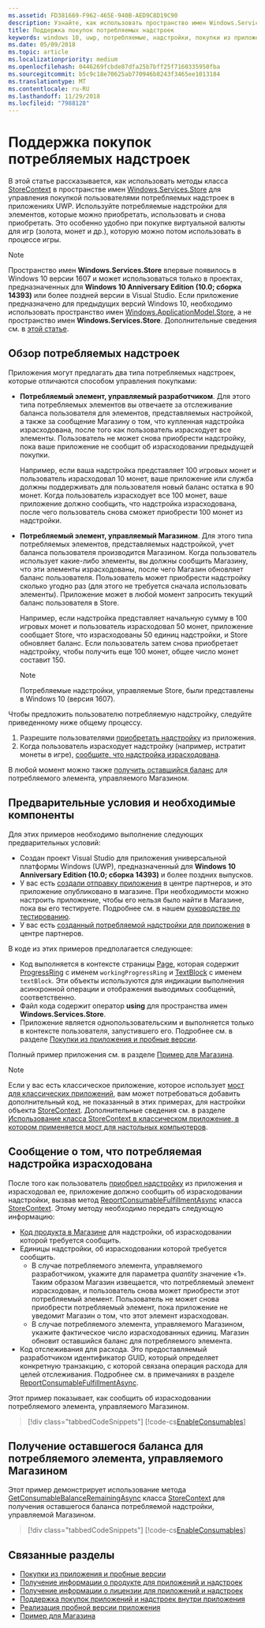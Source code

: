 ```yaml
---
ms.assetid: FD381669-F962-465E-940B-AED9C8D19C90
description: Узнайте, как использовать пространство имен Windows.Services.Store для работы с потребляемыми надстройками.
title: Поддержка покупок потребляемых надстроек
keywords: windows 10, uwp, потребляемые, надстройки, покупки из приложения, IAP, Windows.Services.Store
ms.date: 05/09/2018
ms.topic: article
ms.localizationpriority: medium
ms.openlocfilehash: 0446269fcbde87dfa25b7bff25f7160335950fba
ms.sourcegitcommit: b5c9c18e70625ab770946b8243f3465ee1013184
ms.translationtype: MT
ms.contentlocale: ru-RU
ms.lasthandoff: 11/29/2018
ms.locfileid: "7988128"
---
```

# <a name="enable-consumable-add-on-purchases"></a>Поддержка покупок потребляемых надстроек

В этой статье рассказывается, как использовать методы класса [StoreContext](https://msdn.microsoft.com/library/windows/apps/windows.services.store.storecontext.aspx) в пространстве имен [Windows.Services.Store](https://msdn.microsoft.com/library/windows/apps/windows.services.store.aspx) для управления покупкой пользователями потребляемых надстроек в приложениях UWP. Используйте потребляемые надстройки для элементов, которые можно приобретать, использовать и снова приобретать. Это особенно удобно при покупке виртуальной валюты для игр (золота, монет и др.), которую можно потом использовать в процессе игры.

> [!NOTE]
> Пространство имен **Windows.Services.Store** впервые появилось в Windows 10 версии 1607 и может использоваться только в проектах, предназначенных для **Windows 10 Anniversary Edition (10.0; сборка 14393)** или более поздней версии в Visual Studio. Если приложение предназначено для предыдущих версий Windows 10, необходимо использовать пространство имен [Windows.ApplicationModel.Store](https://msdn.microsoft.com/library/windows/apps/windows.applicationmodel.store.aspx), а не пространство имен **Windows.Services.Store**. Дополнительные сведения см. в [этой статье](enable-consumable-in-app-product-purchases.md).

## <a name="overview-of-consumable-add-ons"></a>Обзор потребляемых надстроек

Приложения могут предлагать два типа потребляемых надстроек, которые отличаются способом управления покупками:

* **Потребляемый элемент, управляемый разработчиком**. Для этого типа потребляемых элементов вы отвечаете за отслеживание баланса пользователя для элементов, представляемых настройкой, а также за сообщение Магазину о том, что купленная надстройка израсходована, после того как пользователь израсходует все элементы. Пользователь не может снова приобрести надстройку, пока ваше приложение не сообщит об израсходовании предыдущей покупки.

  Например, если ваша надстройка представляет 100 игровых монет и пользователь израсходовал 10 монет, ваше приложение или служба должны поддерживать для пользователя новый баланс остатка в 90 монет. Когда пользователь израсходует все 100 монет, ваше приложение должно сообщить, что надстройка израсходована, после чего пользователь снова сможет приобрести 100 монет из надстройки.

* **Потребляемый элемент, управляемый Магазином**. Для этого типа потребляемых элементов, представляемых надстройкой, учет баланса пользователя производится Магазином. Когда пользователь использует какие-либо элементы, вы должны сообщить Магазину, что эти элементы израсходованы, после чего Магазин обновляет баланс пользователя. Пользователь может приобрести надстройку сколько угодно раз (для этого не требуется сначала использовать элементы). Приложение может в любой момент запросить текущий баланс пользователя в Store.

  Например, если надстройка представляет начальную сумму в 100 игровых монет и пользователь израсходовал 50 монет, приложение сообщает Store, что израсходованы 50 единиц надстройки, и Store обновляет баланс. Если пользователь затем снова приобретает надстройку, чтобы получить еще 100 монет, общее число монет составит 150.
    > [!NOTE]
    > Потребляемые надстройки, управляемые Store, были представлены в Windows 10 (версия 1607).

Чтобы предложить пользователю потребляемую надстройку, следуйте приведенному ниже общему процессу.

1. Разрешите пользователями [приобретать надстройку](enable-in-app-purchases-of-apps-and-add-ons.md) из приложения.
3. Когда пользователь израсходует надстройку (например, истратит монеты в игре), [сообщите, что надстройка израсходована](enable-consumable-add-on-purchases.md#report_fulfilled).

В любой момент можно также [получить оставшийся баланс](enable-consumable-add-on-purchases.md#get_balance) для потребляемого элемента, управляемого Магазином.

## <a name="prerequisites"></a>Предварительные условия и необходимые компоненты

Для этих примеров необходимо выполнение следующих предварительных условий:
* Создан проект Visual Studio для приложения универсальной платформы Windows (UWP), предназначенный для **Windows 10 Anniversary Edition (10.0; сборка 14393)** и более поздних выпусков.
* У вас есть [создали отправку приложения](https://msdn.microsoft.com/windows/uwp/publish/app-submissions) в центре партнеров, и это приложение опубликовано в магазине. При необходимости можно настроить приложение, чтобы его нельзя было найти в Магазине, пока вы его тестируете. Подробнее см. в нашем [руководстве по тестированию](in-app-purchases-and-trials.md#testing).
* У вас есть [созданный потребляемой надстройки для приложения](../publish/add-on-submissions.md) в центре партнеров.

В коде из этих примеров предполагается следующее:
* Код выполняется в контексте страницы [Page](https://msdn.microsoft.com/library/windows/apps/windows.ui.xaml.controls.page.aspx), которая содержит [ProgressRing](https://msdn.microsoft.com/library/windows/apps/windows.ui.xaml.controls.progressring.aspx) с именем ```workingProgressRing``` и [TextBlock](https://msdn.microsoft.com/library/windows/apps/windows.ui.xaml.controls.textblock.aspx) с именем ```textBlock```. Эти объекты используются для индикации выполнения асинхронной операции и отображения выводимых сообщений, соответственно.
* Файл кода содержит оператор **using** для пространства имен **Windows.Services.Store**.
* Приложение является однопользовательским и выполняется только в контексте пользователя, запустившего его. Подробнее см. в разделе [Покупки из приложения и пробные версии](in-app-purchases-and-trials.md#api_intro).

Полный пример приложения см. в разделе [Пример для Магазина](https://github.com/Microsoft/Windows-universal-samples/tree/master/Samples/Store).

> [!NOTE]
> Если у вас есть классическое приложение, которое использует [мост для классических приложений](https://developer.microsoft.com/windows/bridges/desktop), вам может потребоваться добавить дополнительный код, не показанный в этих примерах, для настройки объекта [StoreContext](https://msdn.microsoft.com/library/windows/apps/windows.services.store.storecontext.aspx). Дополнительные сведения см. в разделе [Использование класса StoreContext в классическом приложение, в котором применяется мост для настольных компьютеров](in-app-purchases-and-trials.md#desktop).

<span id="report_fulfilled" />

## <a name="report-a-consumable-add-on-as-fulfilled"></a>Сообщение о том, что потребляемая надстройка израсходована

После того как пользователь [приобрел надстройку](enable-in-app-purchases-of-apps-and-add-ons.md) из приложения и израсходовал ее, приложение должно сообщить об израсходовании надстройки, вызвав метод [ReportConsumableFulfillmentAsync](https://docs.microsoft.com/uwp/api/windows.services.store.storecontext.reportconsumablefulfillmentasync) класса [StoreContext](https://msdn.microsoft.com/library/windows/apps/windows.services.store.storecontext.aspx). Этому методу необходимо передать следующую информацию:

* [Код продукта в Магазине](in-app-purchases-and-trials.md#store-ids) для надстройки, об израсходовании которой требуется сообщить.
* Единицы надстройки, об израсходовании которой требуется сообщить.
  * В случае потребляемого элемента, управляемого разработчиком, укажите для параметра *quantity* значение «1». Таким образом Магазин извещается, что потребляемый элемент израсходован, и пользователь снова может приобрести этот потребляемый элемент. Пользователь не может снова приобрести потребляемый элемент, пока приложение не уведомит Магазин о том, что этот элемент израсходован.
  * В случае потребляемого элемента, управляемого Магазином, укажите фактическое число израсходованных единиц. Магазин обновит оставшийся баланс для потребляемого элемента.
* Код отслеживания для расхода. Это предоставляемый разработчиком идентификатор GUID, который определяет конкретную транзакцию, с которой связана операция расхода для целей отслеживания. Подробнее см. в примечаниях в разделе [ReportConsumableFulfillmentAsync](https://docs.microsoft.com/uwp/api/windows.services.store.storecontext.reportconsumablefulfillmentasync).

Этот пример показывает, как сообщить об израсходовании потребляемого элемента, управляемого Магазином.

> [!div class="tabbedCodeSnippets"]
[!code-cs[EnableConsumables](./code/InAppPurchasesAndLicenses_RS1/cs/ConsumeAddOnPage.xaml.cs#ConsumeAddOn)]

<span id="get_balance" />

## <a name="get-the-remaining-balance-for-a-store-managed-consumable"></a>Получение оставшегося баланса для потребляемого элемента, управляемого Магазином

Этот пример демонстрирует использование метода [GetConsumableBalanceRemainingAsync](https://docs.microsoft.com/uwp/api/windows.services.store.storecontext.getconsumablebalanceremainingasync) класса [StoreContext](https://msdn.microsoft.com/library/windows/apps/windows.services.store.storecontext.aspx) для получения оставшегося баланса потребляемой надстройки, управляемой Магазином.

> [!div class="tabbedCodeSnippets"]
[!code-cs[EnableConsumables](./code/InAppPurchasesAndLicenses_RS1/cs/GetRemainingAddOnBalancePage.xaml.cs#GetRemainingAddOnBalance)]

## <a name="related-topics"></a>Связанные разделы

* [Покупки из приложения и пробные версии](in-app-purchases-and-trials.md)
* [Получение информации о продукте для приложений и надстроек](get-product-info-for-apps-and-add-ons.md)
* [Получение информации о лицензии для приложений и надстроек](get-license-info-for-apps-and-add-ons.md)
* [Поддержка покупок приложений и надстроек внутри приложения](enable-in-app-purchases-of-apps-and-add-ons.md)
* [Реализация пробной версии приложения](implement-a-trial-version-of-your-app.md)
* [Пример для Магазина](https://github.com/Microsoft/Windows-universal-samples/tree/master/Samples/Store)
